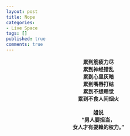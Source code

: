```yaml
---
layout: post
title: Nope
categories:
- Live Space
tags: []
published: true
comments: true
---
```

<p><div style="text-align:center;font-weight:bold">累到筋疲力尽<br />
累到神经错乱<br />
累到心里灰暗<br />
累到嘴唇打结<br />
累到不想睡觉<br />
累到不食人间烟火<br />
<br />
姐说<br />
“男人要担当，<br />女人才有耍赖的权力。”<br />
</div></p>

